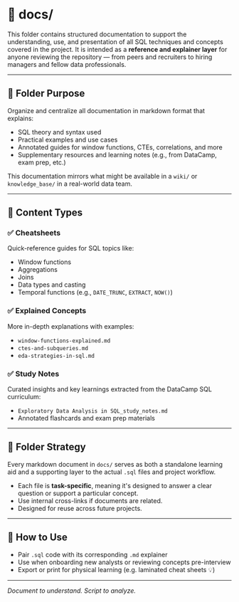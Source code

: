 # 📘 docs/

This folder contains structured documentation to support the understanding, use, and presentation of all SQL techniques and concepts covered in the project. It is intended as a **reference and explainer layer** for anyone reviewing the repository — from peers and recruiters to hiring managers and fellow data professionals.

---

## 📂 Folder Purpose

Organize and centralize all documentation in markdown format that explains:

* SQL theory and syntax used
* Practical examples and use cases
* Annotated guides for window functions, CTEs, correlations, and more
* Supplementary resources and learning notes (e.g., from DataCamp, exam prep, etc.)

This documentation mirrors what might be available in a `wiki/` or `knowledge_base/` in a real-world data team.

---

## 📑 Content Types

### ✅ Cheatsheets

Quick-reference guides for SQL topics like:

* Window functions
* Aggregations
* Joins
* Data types and casting
* Temporal functions (e.g., `DATE_TRUNC`, `EXTRACT`, `NOW()`)

### ✅ Explained Concepts

More in-depth explanations with examples:

* `window-functions-explained.md`
* `ctes-and-subqueries.md`
* `eda-strategies-in-sql.md`

### ✅ Study Notes

Curated insights and key learnings extracted from the DataCamp SQL curriculum:

* `Exploratory Data Analysis in SQL_study_notes.md`
* Annotated flashcards and exam prep materials

---

## 🧭 Folder Strategy

Every markdown document in `docs/` serves as both a standalone learning aid and a supporting layer to the actual `.sql` files and project workflow.

* Each file is **task-specific**, meaning it's designed to answer a clear question or support a particular concept.
* Use internal cross-links if documents are related.
* Designed for reuse across future projects.

---

## 📌 How to Use

* Pair `.sql` code with its corresponding `.md` explainer
* Use when onboarding new analysts or reviewing concepts pre-interview
* Export or print for physical learning (e.g. laminated cheat sheets 💡)

---

*Document to understand. Script to analyze.*
